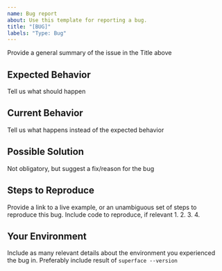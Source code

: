 ```yaml
---
name: Bug report
about: Use this template for reporting a bug.
title: "[BUG]"
labels: "Type: Bug"
---
```


Provide a general summary of the issue in the Title above

## Expected Behavior
Tell us what should happen

## Current Behavior
Tell us what happens instead of the expected behavior

## Possible Solution
Not obligatory, but suggest a fix/reason for the bug

## Steps to Reproduce
Provide a link to a live example, or an unambiguous set of steps to reproduce this bug. Include code to reproduce, if relevant
1.
2.
3.
4.

## Your Environment
Include as many relevant details about the environment you experienced the bug in. Preferably include result of `superface --version`
